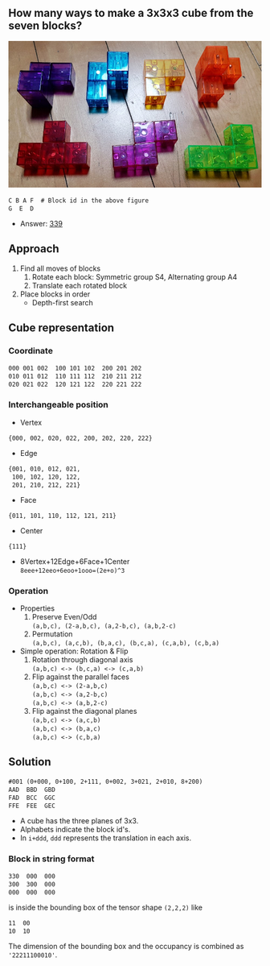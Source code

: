 ## How many ways to make a 3x3x3 cube from the seven blocks?

![Building blocks](202301011830.jpg)
```
C B A F  # Block id in the above figure
G  E  D
```

* Answer: [339](sol.txt) 

## Approach
1. Find all moves of blocks
    1. Rotate each block: Symmetric group S4, Alternating group A4
    2. Translate each rotated block
2. Place blocks in order
    * Depth-first search

## Cube representation
### Coordinate
```
000 001 002  100 101 102  200 201 202
010 011 012  110 111 112  210 211 212
020 021 022  120 121 122  220 221 222
```

### Interchangeable position
* Vertex
```
{000, 002, 020, 022, 200, 202, 220, 222}
```
* Edge
```
{001, 010, 012, 021,
 100, 102, 120, 122,
 201, 210, 212, 221}
```
* Face
```
{011, 101, 110, 112, 121, 211}
```
* Center
```
{111}
```
* 8Vertex+12Edge+6Face+1Center  
`8eee+12eeo+6eoo+1ooo=(2e+o)^3`

### Operation
* Properties
    1. Preserve Even/Odd  
 `(a,b,c), (2-a,b,c), (a,2-b,c), (a,b,2-c)`
    2. Permutation  
 `(a,b,c), (a,c,b), (b,a,c), (b,c,a), (c,a,b), (c,b,a)`
* Simple operation: Rotation & Flip
    1. Rotation through diagonal axis  
`(a,b,c) <-> (b,c,a) <-> (c,a,b)`
    2. Flip against the parallel faces  
`(a,b,c) <-> (2-a,b,c)`  
`(a,b,c) <-> (a,2-b,c)`  
`(a,b,c) <-> (a,b,2-c)`
    3. Flip against the diagonal planes  
`(a,b,c) <-> (a,c,b)`  
`(a,b,c) <-> (b,a,c)`  
`(a,b,c) <-> (c,b,a)`  

## Solution
```
#001 (0+000, 0+100, 2+111, 0+002, 3+021, 2+010, 8+200)
AAD  BBD  GBD
FAD  BCC  GGC
FFE  FEE  GEC
```
* A cube has the three planes of 3x3.
* Alphabets indicate the block id's.
* In `i+ddd`, `ddd` represents the translation in each axis.

### Block in string format
```
330  000  000
300  300  000
000  000  000
```
is inside the bounding box of the tensor shape `(2,2,2)` like 
```
11  00
10  10
```
The dimension of the bounding box and the occupancy is combined as 
`'22211100010'`.
